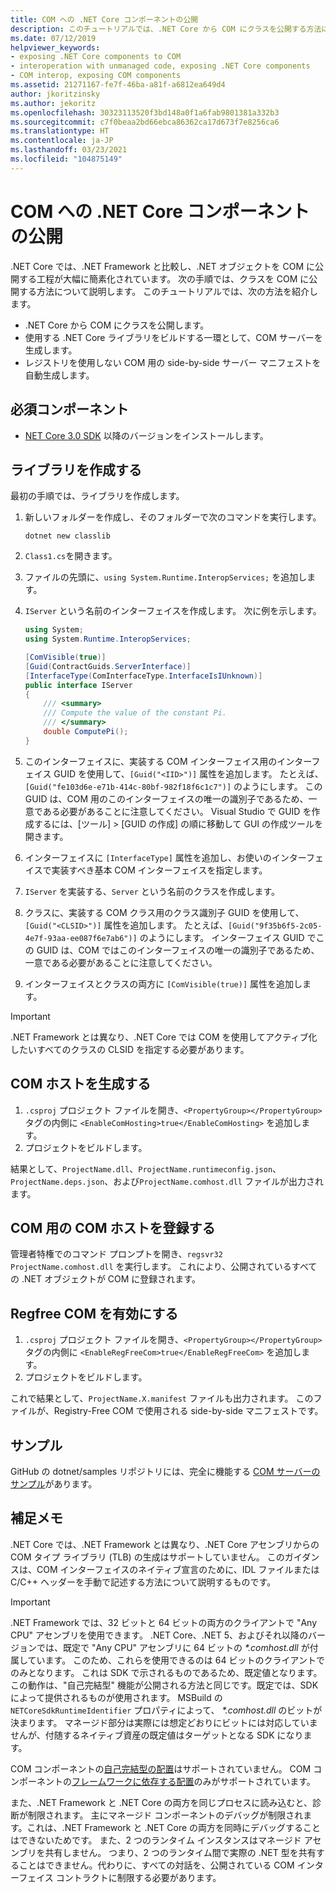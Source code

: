 ```yaml
---
title: COM への .NET Core コンポーネントの公開
description: このチュートリアルでは、.NET Core から COM にクラスを公開する方法について説明します。 COM サーバーと、レジストリを使用しない COM 用のサイドバイサイド サーバー マニフェストを生成します。
ms.date: 07/12/2019
helpviewer_keywords:
- exposing .NET Core components to COM
- interoperation with unmanaged code, exposing .NET Core components
- COM interop, exposing COM components
ms.assetid: 21271167-fe7f-46ba-a81f-a6812ea649d4
author: jkoritzinsky
ms.author: jekoritz
ms.openlocfilehash: 30323113520f3bd148a0f1a6fab9801381a332b3
ms.sourcegitcommit: c7f0beaa2bd66ebca86362ca17d673f7e8256ca6
ms.translationtype: HT
ms.contentlocale: ja-JP
ms.lasthandoff: 03/23/2021
ms.locfileid: "104875149"
---
```

# <a name="exposing-net-core-components-to-com"></a>COM への .NET Core コンポーネントの公開

.NET Core では、.NET Framework と比較し、.NET オブジェクトを COM に公開する工程が大幅に簡素化されています。 次の手順では、クラスを COM に公開する方法について説明します。 このチュートリアルでは、次の方法を紹介します。

- .NET Core から COM にクラスを公開します。
- 使用する .NET Core ライブラリをビルドする一環として、COM サーバーを生成します。
- レジストリを使用しない COM 用の side-by-side サーバー マニフェストを自動生成します。

## <a name="prerequisites"></a>必須コンポーネント

- [NET Core 3.0 SDK](https://dotnet.microsoft.com/download) 以降のバージョンをインストールします。

## <a name="create-the-library"></a>ライブラリを作成する

最初の手順では、ライブラリを作成します。

1. 新しいフォルダーを作成し、そのフォルダーで次のコマンドを実行します。

    ```dotnetcli
    dotnet new classlib
    ```

2. `Class1.cs`を開きます。
3. ファイルの先頭に、`using System.Runtime.InteropServices;` を追加します。
4. `IServer` という名前のインターフェイスを作成します。 次に例を示します。

   ```csharp
   using System;
   using System.Runtime.InteropServices;

   [ComVisible(true)]
   [Guid(ContractGuids.ServerInterface)]
   [InterfaceType(ComInterfaceType.InterfaceIsIUnknown)]
   public interface IServer
   {
       /// <summary>
       /// Compute the value of the constant Pi.
       /// </summary>
       double ComputePi();
   }
   ```

5. このインターフェイスに、実装する COM インターフェイス用のインターフェイス GUID を使用して、`[Guid("<IID>")]` 属性を追加します。 たとえば、`[Guid("fe103d6e-e71b-414c-80bf-982f18f6c1c7")]` のようにします。 この GUID は、COM 用のこのインターフェイスの唯一の識別子であるため、一意である必要があることに注意してください。 Visual Studio で GUID を作成するには、[ツール] > [GUID の作成] の順に移動して GUI の作成ツールを開きます。
6. インターフェイスに `[InterfaceType]` 属性を追加し、お使いのインターフェイスで実装すべき基本 COM インターフェイスを指定します。
7. `IServer` を実装する、`Server` という名前のクラスを作成します。
8. クラスに、実装する COM クラス用のクラス識別子 GUID を使用して、`[Guid("<CLSID>")]` 属性を追加します。 たとえば、`[Guid("9f35b6f5-2c05-4e7f-93aa-ee087f6e7ab6")]` のようにします。 インターフェイス GUID でこの GUID は、COM ではこのインターフェイスの唯一の識別子であるため、一意である必要があることに注意してください。
9. インターフェイスとクラスの両方に `[ComVisible(true)]` 属性を追加します。

> [!IMPORTANT]
> .NET Framework とは異なり、.NET Core では COM を使用してアクティブ化したいすべてのクラスの CLSID を指定する必要があります。

## <a name="generate-the-com-host"></a>COM ホストを生成する

1. `.csproj` プロジェクト ファイルを開き、`<PropertyGroup></PropertyGroup>` タグの内側に `<EnableComHosting>true</EnableComHosting>` を追加します。
2. プロジェクトをビルドします。

結果として、`ProjectName.dll`、`ProjectName.runtimeconfig.json`、`ProjectName.deps.json`、および`ProjectName.comhost.dll` ファイルが出力されます。

## <a name="register-the-com-host-for-com"></a>COM 用の COM ホストを登録する

管理者特権でのコマンド プロンプトを開き、`regsvr32 ProjectName.comhost.dll` を実行します。 これにより、公開されているすべての .NET オブジェクトが COM に登録されます。

## <a name="enabling-regfree-com"></a>Regfree COM を有効にする

1. `.csproj` プロジェクト ファイルを開き、`<PropertyGroup></PropertyGroup>` タグの内側に `<EnableRegFreeCom>true</EnableRegFreeCom>` を追加します。
2. プロジェクトをビルドします。

これで結果として、`ProjectName.X.manifest` ファイルも出力されます。 このファイルが、Registry-Free COM で使用される side-by-side マニフェストです。

## <a name="sample"></a>サンプル

GitHub の dotnet/samples リポジトリには、完全に機能する [COM サーバーのサンプル](https://github.com/dotnet/samples/tree/main/core/extensions/COMServerDemo)があります。

## <a name="additional-notes"></a>補足メモ

.NET Core では、.NET Framework とは異なり、.NET Core アセンブリからの COM タイプ ライブラリ (TLB) の生成はサポートしていません。 このガイダンスは、COM インターフェイスのネイティブ宣言のために、IDL ファイルまたは C/C++ ヘッダーを手動で記述する方法について説明するものです。

> [!IMPORTANT]
> .NET Framework では、32 ビットと 64 ビットの両方のクライアントで "Any CPU" アセンブリを使用できます。 .NET Core、.NET 5、およびそれ以降のバージョンでは、既定で "Any CPU" アセンブリに 64 ビットの *\*.comhost.dll* が付属しています。 このため、これらを使用できるのは 64 ビットのクライアントでのみとなります。 これは SDK で示されるものであるため、既定値となります。 この動作は、"自己完結型" 機能が公開される方法と同じです。既定では、SDK によって提供されるものが使用されます。 MSBuild の `NETCoreSdkRuntimeIdentifier` プロパティによって、 *\*.comhost.dll* のビットが決まります。 マネージド部分は実際には想定どおりにビットには対応していませんが、付随するネイティブ資産の既定値はターゲットとなる SDK になります。

COM コンポーネントの[自己完結型の配置](../deploying/index.md#publish-self-contained)はサポートされていません。 COM コンポーネントの[フレームワークに依存する配置](../deploying/index.md#publish-framework-dependent)のみがサポートされています。

また、.NET Framework と .NET Core の両方を同じプロセスに読み込むと、診断が制限されます。 主にマネージド コンポーネントのデバッグが制限されます。これは、.NET Framework と .NET Core の両方を同時にデバッグすることはできないためです。 また、2 つのランタイム インスタンスはマネージド アセンブリを共有しません。 つまり、2 つのランタイム間で実際の .NET 型を共有することはできません。代わりに、すべての対話を、公開されている COM インターフェイス コントラクトに制限する必要があります。
